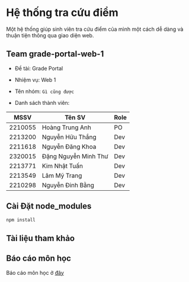 # Hệ thống tra cứu điểm
Một hệ thống giúp sinh viên tra cứu điểm của mình một cách dễ dàng và thuận tiện thông qua giao diện web.

## Team grade-portal-web-1

- Đề tài: Grade Portal
- Nhiệm vụ: Web 1
- Tên nhóm: `Gì cũng được`

- Danh sách thành viên:

| MSSV    | Tên SV               | Role |
| ------- | -------------------- | ---- |
| 2210055 | Hoàng Trung Anh      | PO   |
| 2213200 | Nguyễn Hữu Thắng     | Dev  |
| 2211618 | Nguyễn Đăng Khoa     | Dev  |
| 2320015 | Đặng Nguyễn Minh Thư | Dev  |
| 2213771 | Kim Nhật Tuấn        | Dev  |
| 2213549 | Lâm Mỹ Trang         | Dev  |
| 2210298 | Nguyễn Đinh Bằng     | Dev  |

## Cài Đặt node_modules
```bash
npm install
```
## Tài liệu tham khảo


## Báo cáo môn học

Báo cáo môn học ở [đây](./src/reports/)

